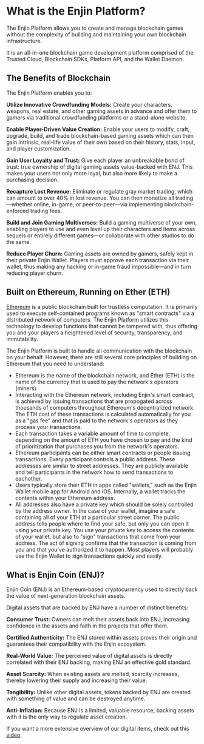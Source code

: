 # What is the Enjin Platform?

The Enjin Platform allows you to create and manage blockchain games without the complexity of building and maintaining your own blockchain infrastructure.

It is an all-in-one blockchain game development platform comprised of the Trusted Cloud, Blockchain SDKs, Platform API, and the Wallet Daemon.

## The Benefits of Blockchain

The Enjin Platform enables you to:

**Utilize Innovative Crowdfunding Models:** Create your characters, weapons, real estate, and other gaming assets in advance and offer them to gamers via traditional crowdfunding platforms or a stand-alone website.

**Enable Player-Driven Value Creation:** Enable your users to modify, craft, upgrade, build, and trade blockchain-based gaming assets which can then gain intrinsic, real-life value of their own based on their history, stats, input, and player customization.

**Gain User Loyalty and Trust:** Give each player an unbreakable bond of trust: true ownership of digital gaming assets value-backed with ENJ. This makes your users not only more loyal, but also more likely to make a purchasing decision.

**Recapture Lost Revenue:** Eliminate or regulate gray market trading, which can amount to over 40% in lost revenue. You can then monetize all trading—whether online, in-game, or peer-to-peer—via implementing blockchain-enforced trading fees.

**Build and Join Gaming Multiverses:** Build a gaming multiverse of your own, enabling players to use and even level up their characters and items across sequels or entirely different games—or collaborate with other studios to do the same.

**Reduce Player Churn:** Gaming assets are owned by gamers, safely kept in their private Enjin Wallet. Players must approve each transaction via their wallet, thus making any hacking or in-game fraud impossible—and in turn reducing player churn.

## Built on Ethereum, Running on Ether (ETH)

[Ethereum](https://en.wikipedia.org/wiki/Ethereum) is a public blockchain built for trustless computation. It is primarily used to execute self-contained programs known as "smart contracts" via a distributed network of computers. The Enjin Platform utilizes this technology to develop functions that cannot be tampered with, thus offering you and your players a heightened level of security, transparency, and immutability.

The Enjin Platform is built to handle all communication with the blockchain on your behalf. However, there are still several core principles of building on Ethereum that you need to understand:
- Ethereum is the name of the blockchain network, and Ether (ETH) is the name of the currency that is used to pay the network's operators (miners).
- Interacting with the Ethereum network, including Enjin's smart contract, is achieved by issuing transactions that are propogated across thousands of computers throughout Ethereum's decentralized network. The ETH cost of these transactions is calculated automatically for you as a "gas fee" and that is paid to the network's operators as they process your transactions. 
- Each transaction takes a variable amount of time to complete, depending on the amount of ETH you have chosen to pay and the kind of prioritization that purchases you from the network's operators.
- Ethereum participants can be either smart contracts or people issuing transactions. Every participant controls a public address. These addresses are similar to street addresses. They are publicly available and tell participants in the network how to send transactions to eachother.
- Users typically store their ETH in apps called "wallets," such as the Enjin Wallet mobile app for Android and iOS. Internally, a wallet tracks the contents within your Ethereum address.
- All addresses also have a private key which should be solely controlled by the address owner. In the case of your wallet, imagine a safe containing all of your ETH at a particular street corner. The public address tells people where to find your safe, but only you can open it using your private key. You use your private key to access the contents of your wallet, but also to "sign" transactions that come from your address. The act of signing confirms that the transaction is coming from you and that you've authorized it to happen. Most players will probably use the Enjin Wallet to sign transactions quickly and easily.

## What is Enjin Coin (ENJ)?

Enjin Coin (ENJ) is an Ethereum-based cryptocurrency used to directly back the value of next-generation blockchain assets. 

Digital assets that are backed by ENJ have a number of distinct benefits:

**Consumer Trust:** Owners can melt their assets back into ENJ, increasing confidence in the assets and faith in the projects that offer them.

**Certified Authenticity:** The ENJ stored within assets proves their origin and guarantees their compatibility with the Enjin ecosystem.

**Real-World Value:** The perceived value of digital assets is directly correlated with their ENJ backing, making ENJ an effective gold standard.

**Asset Scarcity:** When existing assets are melted, scarcity increases, thereby lowering their supply and increasing their value.

**Tangibility:** Unlike other digital assets, tokens backed by ENJ are created with something of value and can be destroyed anytime.

**Anti-Inflation:** Because ENJ is a limited, valuable resource, backing assets with it is the only way to regulate asset creation.

If you want a more extensive overview of our digital items, check out this [video](https://www.youtube.com/watch?v=7KLpNU6wXEM).
